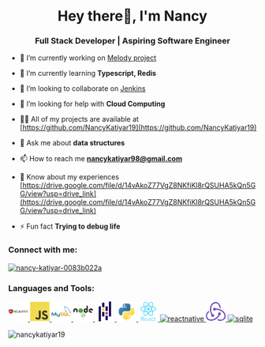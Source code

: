 <h1 align="center">Hey there👋, I'm Nancy</h1>
<h3 align="center">Full Stack Developer | Aspiring Software Engineer</h3>

- 🔭 I’m currently working on [Melody project](https://github.com/NancyKatiyar19/melody)

- 🌱 I’m currently learning **Typescript, Redis**

- 👯 I’m looking to collaborate on [Jenkins](https://www.jenkins.io/)

- 🤝 I’m looking for help with **Cloud Computing**

- 👨‍💻 All of my projects are available at [https://github.com/NancyKatiyar19](https://github.com/NancyKatiyar19)

- 💬 Ask me about **data structures**

- 📫 How to reach me **nancykatiyar98@gmail.com**

- 📄 Know about my experiences [https://drive.google.com/file/d/14vAkoZ77VgZ8NKfiKl8rQSUHA5kQn5GG/view?usp=drive_link](https://drive.google.com/file/d/14vAkoZ77VgZ8NKfiKl8rQSUHA5kQn5GG/view?usp=drive_link)

- ⚡ Fun fact **Trying to debug life**

<h3 align="left">Connect with me:</h3>
<p align="left">
<a href="https://linkedin.com/in/nancy-katiyar-0083b022a" target="blank"><img align="center" src="https://raw.githubusercontent.com/rahuldkjain/github-profile-readme-generator/master/src/images/icons/Social/linked-in-alt.svg" alt="nancy-katiyar-0083b022a" height="30" width="40" /></a>
</p>

<h3 align="left">Languages and Tools:</h3>
<p align="left"> <a href="https://angular.io" target="_blank" rel="noreferrer"> <img src="https://raw.githubusercontent.com/devicons/devicon/master/icons/angularjs/angularjs-original-wordmark.svg" alt="angularjs" width="40" height="40"/> </a> <a href="https://developer.mozilla.org/en-US/docs/Web/JavaScript" target="_blank" rel="noreferrer"> <img src="https://raw.githubusercontent.com/devicons/devicon/master/icons/javascript/javascript-original.svg" alt="javascript" width="40" height="40"/> </a> <a href="https://www.mysql.com/" target="_blank" rel="noreferrer"> <img src="https://raw.githubusercontent.com/devicons/devicon/master/icons/mysql/mysql-original-wordmark.svg" alt="mysql" width="40" height="40"/> </a> <a href="https://nodejs.org" target="_blank" rel="noreferrer"> <img src="https://raw.githubusercontent.com/devicons/devicon/master/icons/nodejs/nodejs-original-wordmark.svg" alt="nodejs" width="40" height="40"/> </a> <a href="https://pandas.pydata.org/" target="_blank" rel="noreferrer"> <img src="https://raw.githubusercontent.com/devicons/devicon/2ae2a900d2f041da66e950e4d48052658d850630/icons/pandas/pandas-original.svg" alt="pandas" width="40" height="40"/> </a> <a href="https://www.python.org" target="_blank" rel="noreferrer"> <img src="https://raw.githubusercontent.com/devicons/devicon/master/icons/python/python-original.svg" alt="python" width="40" height="40"/> </a> <a href="https://reactjs.org/" target="_blank" rel="noreferrer"> <img src="https://raw.githubusercontent.com/devicons/devicon/master/icons/react/react-original-wordmark.svg" alt="react" width="40" height="40"/> </a> <a href="https://reactnative.dev/" target="_blank" rel="noreferrer"> <img src="https://reactnative.dev/img/header_logo.svg" alt="reactnative" width="40" height="40"/> </a> <a href="https://redux.js.org" target="_blank" rel="noreferrer"> <img src="https://raw.githubusercontent.com/devicons/devicon/master/icons/redux/redux-original.svg" alt="redux" width="40" height="40"/> </a> <a href="https://www.sqlite.org/" target="_blank" rel="noreferrer"> <img src="https://www.vectorlogo.zone/logos/sqlite/sqlite-icon.svg" alt="sqlite" width="40" height="40"/> </a> </p>

<p><img align="center" src="https://github-readme-stats.vercel.app/api/top-langs?username=nancykatiyar19&show_icons=true&locale=en&layout=compact" alt="nancykatiyar19" /></p>
